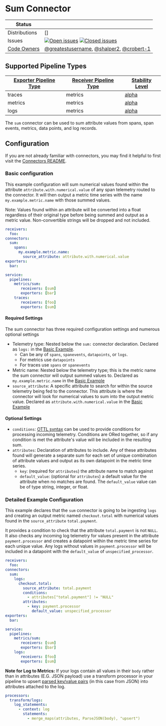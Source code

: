 # Sum Connector
<!-- status autogenerated section -->
| Status        |           |
| ------------- |-----------|
| Distributions | [] |
| Issues        | [![Open issues](https://img.shields.io/github/issues-search/open-telemetry/opentelemetry-collector-contrib?query=is%3Aissue%20is%3Aopen%20label%3Aconnector%2Fsum%20&label=open&color=orange&logo=opentelemetry)](https://github.com/open-telemetry/opentelemetry-collector-contrib/issues?q=is%3Aopen+is%3Aissue+label%3Aconnector%2Fsum) [![Closed issues](https://img.shields.io/github/issues-search/open-telemetry/opentelemetry-collector-contrib?query=is%3Aissue%20is%3Aclosed%20label%3Aconnector%2Fsum%20&label=closed&color=blue&logo=opentelemetry)](https://github.com/open-telemetry/opentelemetry-collector-contrib/issues?q=is%3Aclosed+is%3Aissue+label%3Aconnector%2Fsum) |
| [Code Owners](https://github.com/open-telemetry/opentelemetry-collector-contrib/blob/main/CONTRIBUTING.md#becoming-a-code-owner)    | [@greatestusername](https://www.github.com/greatestusername), [@shalper2](https://www.github.com/shalper2), [@crobert-1](https://www.github.com/crobert-1) |

[alpha]: https://github.com/open-telemetry/opentelemetry-collector#alpha

## Supported Pipeline Types

| [Exporter Pipeline Type] | [Receiver Pipeline Type] | [Stability Level] |
| ------------------------ | ------------------------ | ----------------- |
| traces | metrics | [alpha] |
| metrics | metrics | [alpha] |
| logs | metrics | [alpha] |

[Exporter Pipeline Type]: https://github.com/open-telemetry/opentelemetry-collector/blob/main/connector/README.md#exporter-pipeline-type
[Receiver Pipeline Type]: https://github.com/open-telemetry/opentelemetry-collector/blob/main/connector/README.md#receiver-pipeline-type
[Stability Level]: https://github.com/open-telemetry/opentelemetry-collector#stability-levels
<!-- end autogenerated section -->

The `sum` connector can be used to sum attribute values from spans, span events, metrics, data points, and log records.

## Configuration

If you are not already familiar with connectors, you may find it helpful to first visit the [Connectors README](https://github.com/open-telemetry/opentelemetry-collector/blob/main/connector/README.md).

### Basic configuration

This example configuration will sum numerical values found within the attribute `attribute.with.numerical.value` of any span telemetry routed to the connector. It will then output a metric time series with the name `my.example.metric.name` with those summed values.

Note: Values found within an attribute will be converted into a float regardless of their original type before being summed and output as a metric value. Non-convertible strings will be dropped and not included.

```yaml
receivers:
  foo:
connectors:
  sum:
    spans:
      my.example.metric.name:
        source_attribute: attribute.with.numerical.value
exporters:
  bar:

service:
  pipelines:
    metrics/sum:
       receivers: [sum]
       exporters: [bar]
    traces:
       receivers: [foo]
       exporters: [sum]
```

#### Required Settings

The sum connector has three required configuration settings and numerous optional settings

- Telemetry type: Nested below the `sum:` connector declaration. Declared as `logs:` in the [Basic Example](#basic-configuration).
  - Can be any of `spans`, `spanevents`, `datapoints`, or `logs`.
  - For metrics use `datapoints`
  - For traces use `spans` or `spanevents`
- Metric name: Nested below the telemetry type; this is the metric name the sum connector will output summed values to. Declared as `my.example.metric.name` in the [Basic Example](#basic-configuration)
- `source_attribute`: A specific attribute to search for within the source telemetry being fed to the connector. This attribute is where the connector will look for numerical values to sum into the output metric value. Declared as `attribute.with.numerical.value` in the [Basic Example](#basic-configuration)

#### Optional Settings

- `conditions`: [OTTL syntax](https://github.com/open-telemetry/opentelemetry-collector-contrib/blob/main/pkg/ottl/LANGUAGE.md) can be used to provide conditions for processing incoming telemetry. Conditions are ORed together, so if any condition is met the attribute's value will be included in the resulting sum.
- `attributes`: Declaration of attributes to include. Any of these attributes found will generate a separate sum for each set of unique combination of attribute values and output as its own datapoint in the metric time series.
  - `key`: (required for `attributes`) the attribute name to match against
  - `default_value`: (optional for `attributes`) a default value for the attribute when no matches are found. The `default_value` value can be of type string, integer, or float.

### Detailed Example Configuration

This example declares that the `sum` connector is going to be ingesting `logs` and creating an output metric named `checkout.total` with numerical values found in the `source_attribute` `total.payment`.

It provides a condition to check that the attribute `total.payment` is not `NULL`. It also checks any incoming log telemetry for values present in the attribute `payment.processor` and creates a datapoint within the metric time series for each unique value. Any logs without values in `payment.processor` will be included in a datapoint with the `default_value` of `unspecified_processor`.

```yaml
receivers:
  foo:
connectors:
  sum:
    logs:
      checkout.total:
        source_attribute: total.payment
        conditions:
          - attributes["total.payment"] != "NULL"
        attributes:
          - key: payment.processor
            default_value: unspecified_processor
exporters:
  bar:

service:
  pipelines:
    metrics/sum:
       receivers: [sum]
       exporters: [bar]
    logs:
       receivers: [foo]
       exporters: [sum]
```

**Note for Log to Metrics:** If your logs contain all values in their `body` rather than in attributes (E.G. JSON payload) use a transform processor in your pipeline to upsert [parsed key/value pairs](https://github.com/open-telemetry/opentelemetry-log-collection/tree/main/docs/operators) (in this case from JSON) into attributes attached to the log.
```yaml
processors:
  transform/logs:
    log_statements:
      - context: log
        statements:
          - merge_maps(attributes, ParseJSON(body), "upsert")
```

[Connectors README]: https://github.com/open-telemetry/opentelemetry-collector/blob/main/connector/README.md
